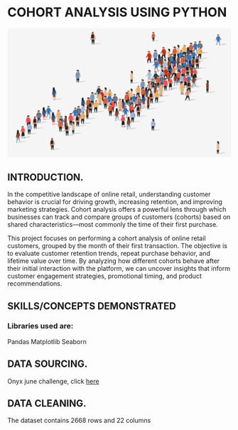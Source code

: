 # COHORT ANALYSIS USING PYTHON
![Intro_image](https://github.com/Temperance-Godwin/COHORT-ANALYSIS/blob/main/Intro.png)

## INTRODUCTION.
In the competitive landscape of online retail, understanding customer behavior is crucial for driving growth, increasing retention, and improving marketing strategies. Cohort analysis offers a powerful lens through which businesses can track and compare groups of customers (cohorts) based on shared characteristics—most commonly the time of their first purchase.

This project focuses on performing a cohort analysis of online retail customers, grouped by the month of their first transaction. The objective is to evaluate customer retention trends, repeat purchase behavior, and lifetime value over time. By analyzing how different cohorts behave after their initial interaction with the platform, we can uncover insights that inform customer engagement strategies, promotional timing, and product recommendations.

## SKILLS/CONCEPTS DEMONSTRATED
### Libraries used are:
Pandas
Matplotlib
Seaborn


## DATA SOURCING.
Onyx june challenge, click [here](https://onyxdata.co.uk/dataset_challenge/june-2022/)

## DATA CLEANING.
The dataset contains 2668 rows and 22 columns

